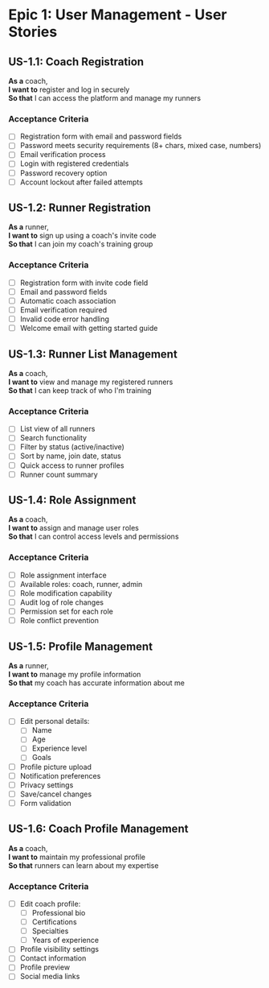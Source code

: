 # Epic 1: User Management - User Stories

## US-1.1: Coach Registration
**As a** coach,  
**I want to** register and log in securely  
**So that** I can access the platform and manage my runners

### Acceptance Criteria
- [ ] Registration form with email and password fields
- [ ] Password meets security requirements (8+ chars, mixed case, numbers)
- [ ] Email verification process
- [ ] Login with registered credentials
- [ ] Password recovery option
- [ ] Account lockout after failed attempts

## US-1.2: Runner Registration
**As a** runner,  
**I want to** sign up using a coach's invite code  
**So that** I can join my coach's training group

### Acceptance Criteria
- [ ] Registration form with invite code field
- [ ] Email and password fields
- [ ] Automatic coach association
- [ ] Email verification required
- [ ] Invalid code error handling
- [ ] Welcome email with getting started guide

## US-1.3: Runner List Management
**As a** coach,  
**I want to** view and manage my registered runners  
**So that** I can keep track of who I'm training

### Acceptance Criteria
- [ ] List view of all runners
- [ ] Search functionality
- [ ] Filter by status (active/inactive)
- [ ] Sort by name, join date, status
- [ ] Quick access to runner profiles
- [ ] Runner count summary

## US-1.4: Role Assignment
**As a** coach,  
**I want to** assign and manage user roles  
**So that** I can control access levels and permissions

### Acceptance Criteria
- [ ] Role assignment interface
- [ ] Available roles: coach, runner, admin
- [ ] Role modification capability
- [ ] Audit log of role changes
- [ ] Permission set for each role
- [ ] Role conflict prevention

## US-1.5: Profile Management
**As a** runner,  
**I want to** manage my profile information  
**So that** my coach has accurate information about me

### Acceptance Criteria
- [ ] Edit personal details:
  - [ ] Name
  - [ ] Age
  - [ ] Experience level
  - [ ] Goals
- [ ] Profile picture upload
- [ ] Notification preferences
- [ ] Privacy settings
- [ ] Save/cancel changes
- [ ] Form validation

## US-1.6: Coach Profile Management
**As a** coach,  
**I want to** maintain my professional profile  
**So that** runners can learn about my expertise

### Acceptance Criteria
- [ ] Edit coach profile:
  - [ ] Professional bio
  - [ ] Certifications
  - [ ] Specialties
  - [ ] Years of experience
- [ ] Profile visibility settings
- [ ] Contact information
- [ ] Profile preview
- [ ] Social media links
